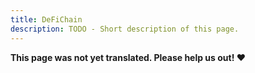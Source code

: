 ```yaml
---
title: DeFiChain
description: TODO - Short description of this page.
---
```


**This page was not yet translated. Please help us out! ❤**

